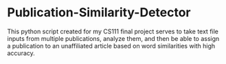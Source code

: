 # Publication-Similarity-Detector
This python script created for my CS111 final project serves to take text file inputs from multiple publications, analyze them, and then be able to assign a publication to an unaffiliated article based on word similarities with high accuracy.
